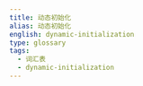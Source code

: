 ```yaml
---
title: 动态初始化
alias: 动态初始化
english: dynamic-initialization
type: glossary
tags:
  - 词汇表
  - dynamic-initialization
---
```

